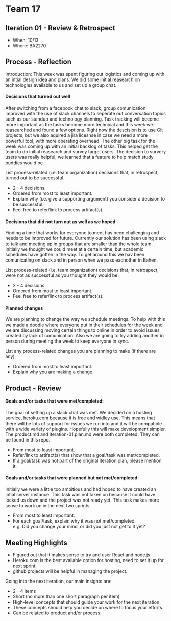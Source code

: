 # Team 17



## Iteration 01 - Review & Retrospect

 * When: 10/13
 * Where: BA2270

## Process - Reflection

Introduction: This week was spent figuring out logistics and coming up with an intial design idea and plans. We did some initial reasearch on technologies available to us and set up a group chat. 

#### Decisions that turned out well

After switching from a facebook chat to slack, group comunication improved with the use of slack channels to seperate out conversation topics such as our standup and technology planning. Task tracking will become more important as the tasks become more technical and this week we reasearched and found a few options. Right now the descision is to use Git projects, but we also aquired a jira licesnse in case we need a more powerful tool, with more operating overhead. The other big task for the week was coming up with an initial backlog of tasks. This helped get the team to do initial reasearch and survey target users. The decision to survery users was really helpful, we learned that a feature to help match study buddies would be 

List process-related (i.e. team organization) decisions that, in retrospect, turned out to be successful.


 * 2 - 4 decisions.
 * Ordered from most to least important.
 * Explain why (i.e. give a supporting argument) you consider a decision to be successful.
 * Feel free to refer/link to process artifact(s).

#### Decisions that did not turn out as well as we hoped

Finding a time that works for everyone to meet has been challenging and needs to be improved for future. Currently our solution has been using slack to talk and meeting up in groups that are smaller than the whole team. Initially we thought we could meet at a certain time, but academic schedules have gotten in the way. To get around this we hav been comunicating on slack and in person when we pass eachother in Bahen. 

List process-related (i.e. team organization) decisions that, in retrospect, were not as successful as you thought they would be.

 * 2 - 4 decisions.
 * Ordered from most to least important.
 * Feel free to refer/link to process artifact(s).


#### Planned changes
We are planning to change the way we schedule meetings. To help with this we made a doodle where everyone put in their schedules for the week and we are discussing moving certain things to online in order to avoid issues created by lack of comunication. Also we are going to try adding another in person during meeting the week to keep everyone in sync. 

List any process-related changes you are planning to make (if there are any)

 * Ordered from most to least important.
 * Explain why you are making a change.


## Product - Review

#### Goals and/or tasks that were met/completed:
The goal of setting up a slack chat was met. 
We decided on a hosting service, heroku.com because it is free and widley use. This means that there will be lots of support for issues we run into and it will be compatible with a wide variety of plugins. Hopefully this will make development simpler.
The product.md and iteration-01.plan.md were both completed. They can be found in this repo.

 * From most to least important.
 * Refer/link to artifact(s) that show that a goal/task was met/completed.
 * If a goal/task was not part of the original iteration plan, please mention it.

#### Goals and/or tasks that were planned but not met/completed:
Initially we were a little too ambitious and had hoped to have created an intial server instance. This task was not taken on because it could have locked us down and the project was not ready yet. This task makes more sense to work on in the next two sprints.

 * From most to least important.
 * For each goal/task, explain why it was not met/completed.      
   e.g. Did you change your mind, or did you just not get to it yet?

## Meeting Highlights
* Figured out that it makes sense to try and user React and node.js
* Heroku.com is the best available option for hosting, need to set it up for next sprint.
* github projects will be helpful in managing the project.

Going into the next iteration, our main insights are:

 * 2 - 4 items
 * Short (no more than one short paragraph per item)
 * High-level concepts that should guide your work for the next iteration.
 * These concepts should help you decide on where to focus your efforts.
 * Can be related to product and/or process.

